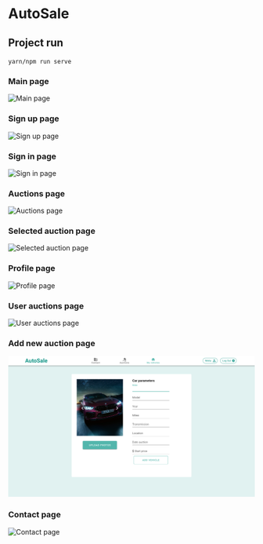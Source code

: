 # AutoSale

## Project run
```
yarn/npm run serve
```

### Main page

![Main page](/Users/kirill/Desktop/main-page.png)

### Sign up page

![Sign up page](/Users/kirill/Desktop/sign-up.png)

### Sign in page

![Sign in page](/Users/kirill/Desktop/sign-in.png)

### Auctions page

![Auctions page](/Users/kirill/Desktop/Auctions-page.png)

### Selected auction page

![Selected auction page](/Users/kirill/Desktop/selected-auction.png)

### Profile page

![Profile page](/Users/kirill/Desktop/profile.png)

### User auctions page

![User auctions page](/Users/kirill/Desktop/user-auctions.png)

### Add new auction page

![New auction page](./photos_readme/add-vehicle.png)

### Contact page

![Contact page](/Users/kirill/Desktop/contact.png)

